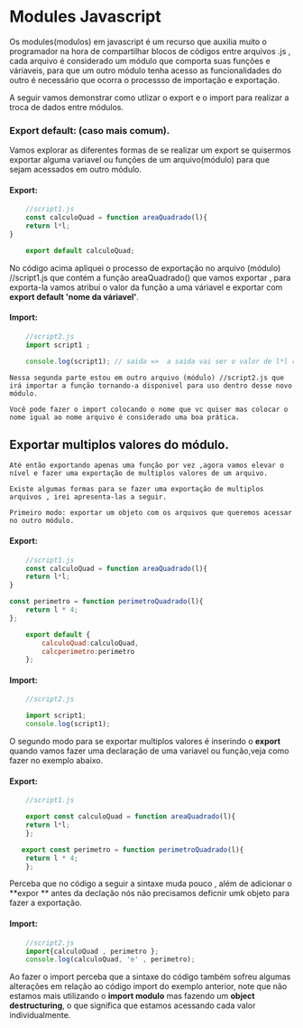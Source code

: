 # Modules Javascript

Os modules(modulos) em javascript é um recurso que auxilia muito o programador na hora de compartilhar blocos de códigos entre arquivos .js , cada arquivo é considerado um módulo que comporta suas funções e váriaveis, para que um outro módulo tenha acesso as funcionalidades do outro é necessário que ocorra o processso de importação e exportação. 

A seguir vamos demonstrar como utlizar o export e o import para realizar a troca de dados entre módulos.

### Export default: (caso mais comum).

Vamos explorar as diferentes formas de se realizar um export se quisermos exportar alguma variavel ou funções de um arquivo(módulo) para que sejam acessados em outro módulo. 

#### Export:
~~~javascript 
    //script1.js
    const calculoQuad = function areaQuadrado(l){ 
    return l*l;
} 

    export default calculoQuad;
~~~

   No código acima apliquei o processo de exportação no arquivo (módulo) //script1.js que contém a função areaQuadrado() que vamos exportar , para exporta-la vamos atribui o valor da função a uma váriavel e exportar com **export default 'nome da váriavel'**.

#### Import:
    
~~~javascript
    //script2.js
    import script1 ;    

    console.log(script1); // saida =>  a saida vai ser o valor de l*l retornado pela função. 
~~~
    Nessa segunda parte estou em outro arquivo (módulo) //script2.js que irá importar a função tornando-a disponivel para uso dentro desse novo módulo. 

    Você pode fazer o import colocando o nome que vc quiser mas colocar o nome igual ao nome arquivo é considerado uma boa prática.

## Exportar multiplos valores do módulo. 

    Até então exportando apenas uma função por vez ,agora vamos elevar o nível e fazer uma exportação de multiplos valores de um arquivo.

    Existe algumas formas para se fazer uma exportação de multiplos arquivos , irei apresenta-las a seguir. 

    Primeiro modo: exportar um objeto com os arquivos que queremos acessar no outro módulo. 
#### Export:
~~~javascript 
    //script1.js
    const calculoQuad = function areaQuadrado(l){ 
    return l*l;
} 

const perimetro = function perimetroQuadrado(l){ 
    return l * 4;
};

    export default {
        calculoQuad:calculoQuad,  
        calcperimetro:perimetro   
    };
~~~
#### Import: 
~~~javascript
    //script2.js 

    import script1; 
    console.log(script1);
~~~

O segundo modo para se exportar multiplos valores é inserindo o **export**
quando vamos fazer uma declaração de uma variavel ou função,veja como fazer no exemplo abaixo. 

#### Export: 
~~~javascript 
    //script1.js

    export const calculoQuad = function areaQuadrado(l){ 
    return l*l;
    }; 

   export const perimetro = function perimetroQuadrado(l){ 
    return l * 4;
    };
~~~

Perceba que no código a seguir a sintaxe muda pouco , além de adicionar o **expor ** antes da declação nós não precisamos deficnir umk objeto para fazer a exportação.

#### Import: 
~~~javascript 
    //script2.js
    import{calculoQuad , perimetro };
    console.log(calculoQuad, 'e' , perimetro);
~~~

Ao fazer o import perceba que a sintaxe do código também sofreu algumas alterações em relação ao código import do exemplo anterior, note que não estamos mais utilizando o **import modulo** mas fazendo um **object destructuring**, o que significa que estamos acessando cada valor individualmente.
